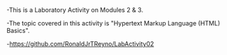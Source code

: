 -This is a Laboratory Activity on Modules 2 & 3.

-The topic covered in this activity is "Hypertext Markup Language (HTML) Basics".

-https://github.com/RonaldJrTReyno/LabActivity02

